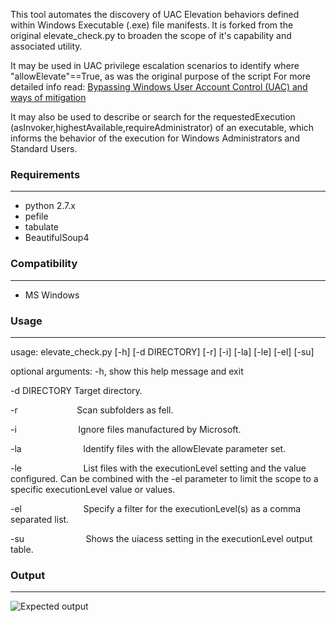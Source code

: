 This tool automates the discovery of UAC Elevation behaviors defined within Windows Executable (.exe) file manifests. 
It is forked from the original elevate_check.py to broaden the scope of it's capability and associated utility. 

It may be used in UAC privilege escalation scenarios to identify where "allowElevate"==True, as was the original purpose of the script
For more detailed info read:  [Bypassing Windows User Account Control (UAC) and ways of mitigation](https://www.greyhathacker.net/?p=796) 

It may also be used to describe or search for the requestedExecution (asInvoker,highestAvailable,requireAdministrator) of an executable, which informs the behavior of the execution for Windows Administrators and Standard Users.
    
### Requirements
-----------------------------
* python 2.7.x
* pefile
* tabulate 
* BeautifulSoup4
    
### Compatibility
-----------------------------
* MS Windows
	
	
### Usage
-----------------------------
usage: elevate_check.py [-h] [-d DIRECTORY] [-r] [-i] [-la] [-le] [-el] [-su]

optional arguments:
  -h, show this help message and exit
  
  -d DIRECTORY      Target directory.
  
  -r&nbsp;&nbsp;&nbsp;&nbsp;&nbsp;&nbsp;&nbsp;&nbsp;&nbsp;&nbsp;&nbsp;&nbsp;&nbsp;&nbsp;&nbsp;&nbsp;&nbsp;&nbsp;&nbsp;&nbsp;&nbsp;&nbsp;&nbsp; Scan subfolders as fell.
  
  -i&nbsp;&nbsp;&nbsp;&nbsp;&nbsp;&nbsp;&nbsp;&nbsp;&nbsp;&nbsp;&nbsp;&nbsp;&nbsp;&nbsp;&nbsp;&nbsp;&nbsp;&nbsp;&nbsp;&nbsp;&nbsp;&nbsp;&nbsp;&nbsp;&nbsp;Ignore files manufactured by Microsoft.

  -la&nbsp;&nbsp;&nbsp;&nbsp;&nbsp;&nbsp;&nbsp;&nbsp;&nbsp;&nbsp;&nbsp;&nbsp;&nbsp;&nbsp;&nbsp;&nbsp;&nbsp;&nbsp;&nbsp;&nbsp;&nbsp;&nbsp;&nbsp;&nbsp;&nbsp;Identify files with the allowElevate parameter set.

  -le&nbsp;&nbsp;&nbsp;&nbsp;&nbsp;&nbsp;&nbsp;&nbsp;&nbsp;&nbsp;&nbsp;&nbsp;&nbsp;&nbsp;&nbsp;&nbsp;&nbsp;&nbsp;&nbsp;&nbsp;&nbsp;&nbsp;&nbsp;&nbsp;&nbsp;List files with the executionLevel setting and the value configured. Can be combined with the -el parameter to limit the scope to a specific executionLevel value or values.

  -el&nbsp;&nbsp;&nbsp;&nbsp;&nbsp;&nbsp;&nbsp;&nbsp;&nbsp;&nbsp;&nbsp;&nbsp;&nbsp;&nbsp;&nbsp;&nbsp;&nbsp;&nbsp;&nbsp;&nbsp;&nbsp;&nbsp;&nbsp;&nbsp;&nbsp;Specify a filter for the executionLevel(s) as a comma separated list.
  
  -su&nbsp;&nbsp;&nbsp;&nbsp;&nbsp;&nbsp;&nbsp;&nbsp;&nbsp;&nbsp;&nbsp;&nbsp;&nbsp;&nbsp;&nbsp;&nbsp;&nbsp;&nbsp;&nbsp;&nbsp;&nbsp;&nbsp;&nbsp;&nbsp;&nbsp;Shows the uiacess setting in the executionLevel output table.

### Output
----------------------------
![Expected output](allowElevate.png?raw=true "Expected output")
